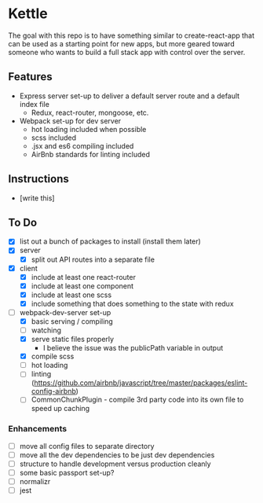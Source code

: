 # Kettle
The goal with this repo is to have something similar to create-react-app that can be used as a starting point for new apps, but more geared toward someone who wants to build a full stack app with control over the server.

## Features
- Express server set-up to deliver a default server route and a default index file
  - Redux, react-router, mongoose, etc.
- Webpack set-up for dev server
  - hot loading included when possible
  - scss included
  - .jsx and es6 compiling included
  - AirBnb standards for linting included

## Instructions 
- [write this]

## To Do 
- [X] list out a bunch of packages to install (install them later)
- [X] server
  - [X] split out API routes into a separate file
- [X] client
  - [X] include at least one react-router
  - [X] include at least one component
  - [X] include at least one scss
  - [X] include something that does something to the state with redux
- [ ] webpack-dev-server set-up
  - [X] basic serving / compiling
  - [ ] watching
  - [X] serve static files properly
    - I believe the issue was the publicPath variable in output
  - [X] compile scss
  - [ ] hot loading
  - [ ] linting (https://github.com/airbnb/javascript/tree/master/packages/eslint-config-airbnb)
  - [ ] CommonChunkPlugin - compile 3rd party code into its own file to speed up caching
### Enhancements
- [ ] move all config files to separate directory
- [ ] move all the dev dependencies to be just dev dependencies 
- [ ] structure to handle development versus production cleanly
- [ ] some basic passport set-up?
- [ ] normalizr
- [ ] jest
